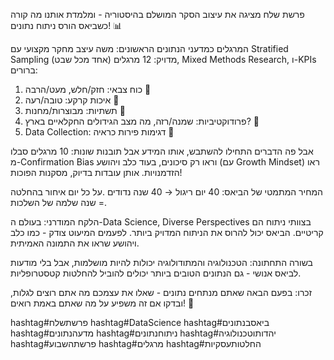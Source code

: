 פרשת שלח מציגה את עיצוב הסקר המושלם בהיסטוריה - ומלמדת אותנו מה קורה כשביאס הורס ניתוח נתונים! 📊

המרגלים כמדעני הנתונים הראשונים:
משה עיצב מחקר מקצועי עם Stratified Sampling מדויק: 12 מרגלים (אחד מכל שבט), Mixed Methods Research, ו-KPIs ברורים:
1. כוח צבאי: חזק/חלש, מעט/הרבה 💪
2. איכות קרקע: טובה/רעה 🌱
3. תשתיות: מבוצרות/מחנות 🏰
4. פרודוקטיביות: שמנה/רזה, מה מצב הגידולים החקלאיים בארץ? 🌳
5. Data Collection: דגימות פירות כראיה 🍇

אבל פה הדברים התחילו להשתבש, אותו המידע אבל תובנות שונות:
10 מרגלים סבלו מ-Confirmation Bias וראו רק סיכונים, בעוד כלב ויהושע (עם Growth Mindset) ראו הזדמנויות. אותן עובדות בדיוק, מסקנות הפוכות!

המחיר המתמטי של הביאס: 40 יום ריגול → 40 שנה נדודים .על כל יום איחור בהחלטה = שנה שלמה של השלכות.

הלקח המודרני: בעולם ה-Data Science, Diverse Perspectives בצוותי ניתוח הם קריטיים. הביאס יכול להרוס את הניתוח המדויק ביותר. לפעמים המיעוט צודק - כמו כלב ויהושע שראו את התמונה האמיתית.

בשורה התחתונה: הטכנולוגיה והמתודולוגיה יכולות להיות מושלמות, אבל בלי מודעות לביאס אנושי - גם הנתונים הטובים ביותר יכולים להוביל להחלטות קטסטרופליות.

זכרו: בפעם הבאה שאתם מנתחים נתונים - שאלו את עצמכם מה אתם רוצים לגלות, ובדקו אם זה משפיע על מה שאתם באמת רואים! 🎯

hashtag#פרשתשלח hashtag#DataScience hashtag#ביאסבנתונים hashtag#מדעהנתונים hashtag#ניתוחנתונים hashtag#יהדותוטכנולוגיה hashtag#פרשתהשבוע hashtag#מרגלים hashtag#החלטותעסקיות
